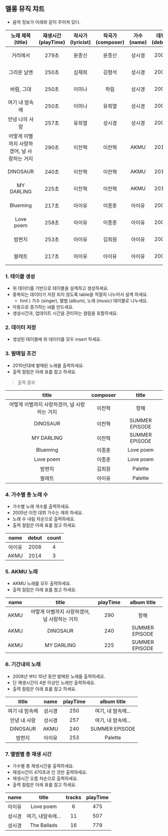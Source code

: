 ## 멜롱 뮤직 챠트

* 음악 정보가 아래와 같이 주어져 있다. 

| 노래 제목 <br>(title) | 재생시간 <br>(playTime) | 작사가 <br>(lyricist) | 작곡가 <br>(composer) | 가수 <br>(name) | 데뷔<br>(debut) | 소속사<br>(agency) | 앨범 제목 <br>(title) | 앨범 발매일 <br>(releaseDate)  | 트랙 수<br>(tracks) |
|:---:|:---:|:---:|:---:|:---:|:---:|:---:|:---:|:---:|:---:|
| 거리에서 | 279초 |  윤종신 | 윤종신 | 성시경 | 2000 | 에스케이재원 | The Ballads | 2006-10-10 | 16 |
| 그리운 날엔| 250초 | 심재희 | 김형석 | 성시경 | 2000 | 에스케이재원 | The Ballads | 2006-10-10 | 16 |
| 바람, 그대 | 250초 | 이미나 | 하림 | 성시경 | 2000 | 에스케이재원 | The Ballads | 2006-10-10 | 16 |
| 여기 내 맘속에 | 250초 | 이미나 | 유희열 | 성시경 | 2000 | 에스케이재원 | 여기, 내 맘속에... | 2008-06-12 | 11 |
| 안녕 나의 사랑 | 257초 | 유희열 | 성시경 | 성시경 | 2000 | 에스케이재원 | 여기, 내 맘속에... | 2008-06-12 | 11 |
| 어떻게 이별까지 사랑하겠어, 널 사랑하는 거지 | 290초 | 이찬혁 | 이찬혁 | AKMU | 2014 | YG엔터테인먼트 | 항해 | 2019-09-25 | 10 | 
| DINOSAUR | 240초 | 이찬혁 | 이찬혁 | AKMU | 2014 | YG엔터테인먼트 | SUMMER EPISODE | 2017-07-20 | 4 | 
| MY DARLING | 225초 | 이찬혁 | 이찬혁 | AKMU | 2014 | YG엔터테인먼트 | SUMMER EPISODE | 2017-07-20 | 4 | 
| Blueming | 217초 | 아이유 | 이종훈 | 아이유 | 2008 | 이담엔터테인먼트 | Love poem | 2019-11-18 | 6 | 
| Love poem | 258초 | 아이유 | 이종훈 | 아이유 | 2008 | 이담엔터테인먼트 | Love poem | 2019-11-18 | 6 | 
| 밤편지 | 253초 | 아이유 | 김희원 | 아이유 | 2008 | 이담엔터테인먼트 | Palette | 2017-04-21 | 6 | 
| 팔레트 | 217초 | 아이유 | 아이유 | 아이유 | 2008 | 이담엔터테인먼트 | Palette | 2017-04-21 | 6 | 


### 1. 테이블 생성
* 위 데이터를 기반으로 테이블을 설계하고 생성하세요. 
* 중복되는 데이터가 저장 되지 않도록 table을 적절히 나누어서 설계 하세요.
    * hint ) 가수 (singer), 앨범 (album), 노래 (music) 테이블로 나누세요. 
* 자동으로 증가하는 id를 만드세요. 
* 생성시간과, 업데이트 시간을 관리하는 컬럼을 포함하세요. 

### 2. 데이터 저장
* 생성된 테이블에 위 데이터를 모두 insert 하세요. 

### 3. 발매일 조건 
* 2010년대에 발매된 노래를 출력하세요. 
* 출력 컬럼은 아래 표를 참고 하세요. 

> 출력 결과 

| title | composer | title |
|:---:|:---:|:---:|
| 어떻게 이별까지 사랑하겠어, 널 사랑하는 거지 | 이찬혁 | 항해 | 
| DINOSAUR | 이찬혁 | SUMMER EPISODE |
| MY DARLING | 이찬혁 | SUMMER EPISODE |
| Blueming | 이종훈 | Love poem |
| Love poem | 이종훈 | Love poem |
| 밤편지 | 김희원 | Palette |
| 팔레트 | 아이유 | Palette |

### 4. 가수별 총 노래 수
* 가수별 노래 개수를 출력하세요. 
* 2005년 이전 데뷔 가수는 제외 하세요. 
* 노래 수 내림 차순으로 출력하세요. 
* 출력 컬럼은 아래 표를 참고 하세요. 

| name | debut | count |
|:---:|:---:|:---:|
| 아이유 | 2008 | 4 |
| AKMU | 2014 | 3 |

### 5. AKMU 노래 
* AKMU 노래를 모두 출력하세요. 
* 출력 컬럼은 아래 표를 참고 하세요. 

| name | title | playTime | album title | 
|:---:|:---:|:---:|:---:|
| AKMU | 어떻게 이별까지 사랑하겠어, 널 사랑하는 거지 | 290 | 항해 |
| AKMU | DINOSAUR | 240 | SUMMER EPISODE |
| AKMU | MY DARLING | 225 | SUMMER EPISODE |

### 6. 기간내의 노래 
* 2008년 부터 10년 동안 발매된 노래를 출력하세요.
* 단 재생시간이 4분 이상인 노래만 출력하세요. 
* 출력 컬럼은 아래 표를 참고 하세요. 

| title | name | playTime | album title |
|:---:|:---:|:---:|:---:|
| 여기 내 맘속에 | 성시경 | 250 | 여기, 내 맘속에... |
| 안녕 내 사랑  | 성시경 | 257 | 여기, 내 맘속에... |
| DINOSAUR  | AKMU | 240 | SUMMER EPISODE |
| 밤편지 | 아이유 | 253 | Palette |

### 7. 앨범별 총 재생 시간 
* 가수별 총 재생시간을 출력하세요. 
* 재생시간이 470초과 인 것만 출력하세요. 
* 재생시간 오름 차순으로 출력하세요. 
* 출력 컬럼은 아래 표를 참고 하세요. 

| name | title | tracks | playTime |
|:---:|:---:|:---:|:---:|
| 아이유 | Love poem | 6 | 475 |
| 성시경 | 여기, 내맘속에... | 11 | 507 |
| 성시경 | The Ballads | 16 | 779 |


